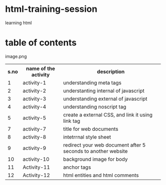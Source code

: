 # html-training-session
learning html
# table of contents
<table>
  <tr>
    <th>s.no</th>
    <th>name of the activity</th>
    <th>description</th>
<tr>
  <td>1</td>
  <td>activity-1</td>
  <td>understanding meta tags</td>
  </tr>
  <tr>
  <td>2</td>
  <td>activity-2</td>
  <td>understanting internal of javascript</td>
  </tr>
  <tr>
  <td>3</td>
  <td>activity-3</td>
  <td>understanding external of javascript</td>
  </tr>
  <tr>
  <td>4</td>
  <td>activity-4</td>
  <td>understanding noscript tag</td>
  </tr>
  <tr>
  <td>5</td>
  <td>activity-5</td>
  <td>create a external CSS, and link it using link tag</td>
  </tr>
  image.png
  <tr>
  <td>7</td>
  <td>activity-7</td>
  <td>title for web documents</td>
  </tr>
  <tr>
  <td>8</td>
  <td>activity-8</td>
  <td>intetrrnal style sheet</td>
 </tr>  
 <tr>
  <td>9</td>
  <td>activity-9</td>
  <td>redirect your web document after 5 seconds to another website</td>
 </tr>  
 <tr>
  <td>10</td>
  <td>activity-10</td>
  <td>background image for body</td>
 </tr> 
  <tr>
  <td>11</td>
  <td>Activity-11</td>
  <td>anchor tags</td>
 </tr>   
 <tr>
  <td>12</td>
  <td>Activity-12</td>
  <td>html entities and html comments</td>
 </tr>   
</table>
  
